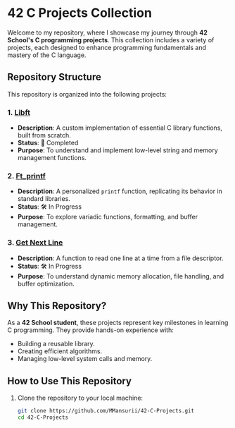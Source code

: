 # 42 C Projects Collection

Welcome to my repository, where I showcase my journey through **42 School's C programming projects**. This collection includes a variety of projects, each designed to enhance programming fundamentals and mastery of the C language.

## Repository Structure

This repository is organized into the following projects:

### 1. **[Libft](./libft)**
   - **Description**: A custom implementation of essential C library functions, built from scratch.
   - **Status**: 🚀 Completed
   - **Purpose**: To understand and implement low-level string and memory management functions.

### 2. **[Ft_printf](./printf)**
   - **Description**: A personalized `printf` function, replicating its behavior in standard libraries.
   - **Status**: 🛠️ In Progress
   - **Purpose**: To explore variadic functions, formatting, and buffer management.

### 3. **[Get Next Line](./gnl)**
   - **Description**: A function to read one line at a time from a file descriptor.
   - **Status**: 🛠️ In Progress
   - **Purpose**: To understand dynamic memory allocation, file handling, and buffer optimization.

## Why This Repository?

As a **42 School student**, these projects represent key milestones in learning C programming. They provide hands-on experience with:
- Building a reusable library.
- Creating efficient algorithms.
- Managing low-level system calls and memory.

## How to Use This Repository

1. Clone the repository to your local machine:
   ```bash
   git clone https://github.com/MMansurii/42-C-Projects.git
   cd 42-C-Projects
